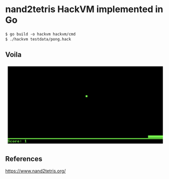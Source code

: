 # nand2tetris HackVM implemented in Go

```shell
$ go build -o hackvm hackvm/cmd
$ ./hackvm testdata/pong.hack
```

## Voila

![Pong](screenshot.png "Pong running on HackVM")

## References

https://www.nand2tetris.org/
